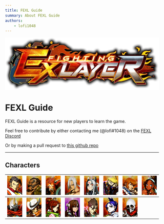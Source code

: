```yaml
---
title: FEXL Guide
summary: About FEXL Guide
authors:
    - lofi1048
---
```


![Fighting EX Layer](images/misc/fexl.png)

# FEXL Guide

FEXL Guide is a resource for new players to learn the game.

Feel free to contribute by either contacting me (@lofi#1048) on the [FEXL Discord](https://discord.gg/Jxs6448)

Or by making a pull request to [this github repo](https://github.com/fabricioanciaes/fexl-guide)

---

## Characters

|<a href="characters/vulcano-rosso"><img src="images/characters/portraits/VRosso.png" alt="vulcano-rosso"></a>|<a href="characters/darun-mister"><img src="images/characters/portraits/Darun.png" alt="darun-mister"></a>|<a href="characters/garuda"><img src="images/characters/portraits/Garuda.png" alt="garuda"></a>|<a href="characters/kairi"><img src="images/characters/portraits/Kairi.png" alt="kairi"></a>|<a href="characters/shirase"><img src="images/characters/portraits/Shirase.png" alt="shirase"></a>|<a href="characters/doctrine-dark"><img src="images/characters/portraits/DDark.png" alt="doctrine-dark"></a>|<a href="characters/allen-snider"><img src="images/characters/portraits/Allen.png" alt="allen-snider"></a>|<a href="characters/pullum-purna"><img src="images/characters/portraits/Pullum.png" alt="pullum-purna"></a>|
|--- |--- |--- |--- |--- |--- |--- |--- |
|<a href="characters/shadow-geist"><img src="images/characters/portraits/Shadowgeist.png" alt="shadow-geist"></a>|<a href="characters/jack"><img src="images/characters/portraits/Jack.png" alt="jack"></a>|<a href="characters/sanane"><img src="images/characters/portraits/Sanane.png" alt="sanane"></a>|<a href="characters/hokuto"><img src="images/characters/portraits/Hokuto.png" alt="hokuto"></a>|<a href="characters/hayate"><img src="images/characters/portraits/Hayate.png" alt="hayate"></a>|<a href="characters/blair-dame"><img src="images/characters/portraits/Blair.png" alt="blair-dame"></a>|<a href="characters/skullomania"><img src="images/characters/portraits/Skullomania.png" alt="skullomania"></a>||
